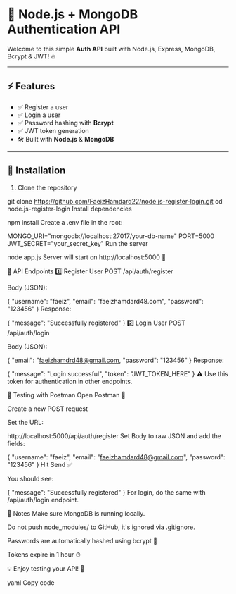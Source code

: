 # 📝 Node.js + MongoDB Authentication API

Welcome to this simple **Auth API** built with Node.js, Express, MongoDB, Bcrypt & JWT! 🔥

---

## ⚡ Features
- ✅ Register a user
- ✅ Login a user
- ✅ Password hashing with **Bcrypt**
- ✅ JWT token generation
- 🛠 Built with **Node.js** & **MongoDB**

---

## 🚀 Installation

1. Clone the repository

git clone https://github.com/FaeizHamdard22/node.js-register-login.git
cd node.js-register-login
Install dependencies


npm install
Create a .env file in the root:


MONGO_URI="mongodb://localhost:27017/your-db-name"
PORT=5000
JWT_SECRET="your_secret_key"
Run the server


node app.js
Server will start on http://localhost:5000 🎉

🔗 API Endpoints
1️⃣ Register User
POST /api/auth/register

Body (JSON):

{
  "username": "faeiz",
  "email": "faeizhamdard48.com",
  "password": "123456"
}
Response:


{
  "message": "Successfully registered"
}
2️⃣ Login User
POST /api/auth/login

Body (JSON):

{
  "email": "faeizhamdrd48@gmail.com,
  "password": "123456"
}
Response:

{
  "message": "Login successful",
  "token": "JWT_TOKEN_HERE"
}
⚠️ Use this token for authentication in other endpoints.

🧪 Testing with Postman
Open Postman 🔹

Create a new POST request

Set the URL:

http://localhost:5000/api/auth/register
Set Body to raw JSON and add the fields:

{
  "username": "faeiz",
  "email": "faeizhamdard48@gmail.com",
  "password": "123456"
}
Hit Send ✅

You should see:

{
  "message": "Successfully registered"
}
For login, do the same with /api/auth/login endpoint.

👏 Notes
Make sure MongoDB is running locally.

Do not push node_modules/ to GitHub, it's ignored via .gitignore.

Passwords are automatically hashed using bcrypt 🔐

Tokens expire in 1 hour ⏱

💡 Enjoy testing your API! 🚀

yaml
Copy code
